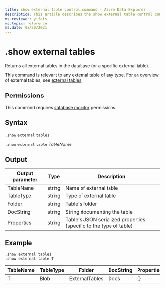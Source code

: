 ```yaml
---
title: show external table control command - Azure Data Explorer
description: This article describes the show external table control command in Azure Data Explorer 
ms.reviewer: yifats
ms.topic: reference
ms.date: 05/20/2021
---
```

# .show external tables

Returns all external tables in the database (or a specific external table).

This command is relevant to any external table of any type. For an overview of external tables, see [external tables](../query/schema-entities/externaltables.md).

## Permissions

This command requires [database monitor](../management/access-control/role-based-access-control.md) permissions.

## Syntax

`.show` `external` `tables`

`.show` `external` `table` *TableName*

## Output

| Output parameter | Type   | Description                                                         |
|------------------|--------|---------------------------------------------------------------------|
| TableName        | string | Name of external table                                             |
| TableType        | string | Type of external table                                              |
| Folder           | string | Table's folder                                                     |
| DocString        | string | String documenting the table                                       |
| Properties       | string | Table's JSON serialized properties (specific to the type of table) |

## Example

```kusto
.show external tables
.show external table T
```

| TableName | TableType | Folder         | DocString | Properties |
|-----------|-----------|----------------|-----------|------------|
| T         | Blob      | ExternalTables | Docs      | {}         |
